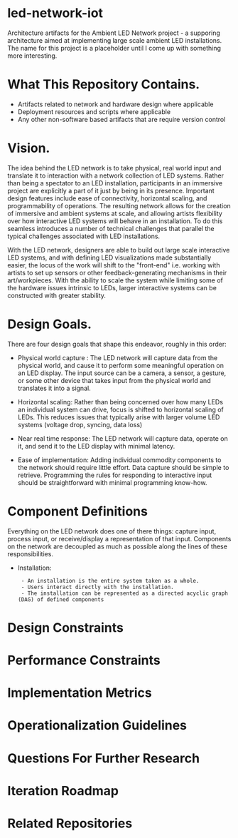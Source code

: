 # led-network-iot
Architecture artifacts for the Ambient LED Network project - a supporing architecture aimed at implementing large scale ambient LED installations.  The name for this project is a placeholder until I come up with something more interesting. 

# What This Repository Contains.

- Artifacts related to network and hardware design where applicable 
- Deployment resources and scripts where applicable
- Any other non-software based artifacts that are require version control

# Vision.

The idea behind the LED network is to take physical, real world input and translate it to interaction with a network collection of LED systems. Rather than being a spectator to an LED installation, participants in an immersive project are explicitly a part of it just by being in its presence. Important design features include ease of connectivity, horizontal scaling, and programmability of operations.  The resulting network allows for the creation of immersive and ambient systems at scale, and allowing artists flexibility over how interactive LED systems will behave in an installation.  To do this seamless introduces a number of technical challenges that parallel the typical challenges associated with LED installations.

With the LED network, designers are able to build out large scale interactive LED systems, and with defining LED visualizations made substantially easier, the locus of the work will shift to the "front-end" i.e. working with artists to set up sensors or other feedback-generating mechanisms in their art/workpieces.  With the ability to scale the system while limiting some of the hardware issues intrinsic to LEDs, larger interactive systems can be constructed with greater stability. 

# Design Goals.

There are four design goals that shape this endeavor, roughly in this order:

- Physical world capture : The LED network will capture data from the physical world, and cause it to perform some meaningful operation on an LED display.  The input source
	can be a camera, a sensor, a gesture, or some other device that takes input from the physical world and translates it into a signal.
		
- Horizontal scaling: Rather than being concerned over how many LEDs an individual system can drive, focus is shifted to horizontal scaling of LEDs.  This reduces issues that typically arise with larger volume LED systems (voltage drop, syncing, data loss)

- Near real time response: The LED network will capture data, operate on it, and send it to the LED display with minimal latency.   		
		
- Ease of implementation: Adding individual commodity components to the network should require little effort.  Data capture should be simple to retrieve.  Programming the rules for responding to interactive input should be straightforward with minimal programming know-how.


# Component Definitions

Everything on the LED network does one of there things: capture input, process input, or receive/display a representation of that input.  Components on the network are decoupled as much as possible along the lines of these responsibilities. 

 - Installation:
	
		- An installation is the entire system taken as a whole. 
		- Users interact directly with the installation. 		
		- The installation can be represented as a directed acyclic graph (DAG) of defined components


# Design Constraints



# Performance Constraints



# Implementation Metrics


# Operationalization Guidelines

# Questions For Further Research

# Iteration Roadmap

# Related Repositories


